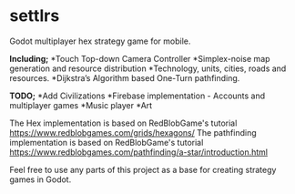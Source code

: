 # settlrs
Godot multiplayer hex strategy game for mobile.

**Including;**
*Touch Top-down Camera Controller
*Simplex-noise map generation and resource distribution
*Technology, units, cities, roads and resources.
*Dijkstra’s Algorithm based One-Turn pathfinding.

**TODO;**
*Add Civilizations
*Firebase implementation - Accounts and multiplayer games
*Music player
*Art

The Hex implementation is based on RedBlobGame's tutorial https://www.redblobgames.com/grids/hexagons/
The pathfinding implementation is based on RedBlobGame's tutorial https://www.redblobgames.com/pathfinding/a-star/introduction.html

Feel free to use any parts of this project as a base for creating strategy games in Godot.
